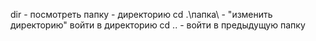 dir - посмотреть папку - директорию
cd .\папка\  - "изменить директорию" войти в директорию
cd .. - войти в предыдущую папку
